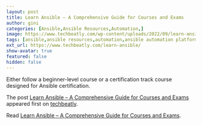 ```yaml
---
layout: post
title: Learn Ansible – A Comprehensive Guide for Courses and Exams
author: gini
categories: [Ansible,Ansible Resources,Automation,]
image: https://www.techbeatly.com/wp-content/uploads/2022/09/learn-ansible-1-1024x576.png
tags: [ansible,ansible resources,automation,ansible automation platform,ansible book,ansible command,ansible course,ansible for real life automation,ansible playbook,ansible training,ansible use case,best ansible book,best ansible course,]
ext_url: https://www.techbeatly.com/learn-ansible/
show-avatar: true
featured: false
hidden: false
---
```


<p>Either follow a beginner-level course or a certification track course designed for Ansible certification.</p>
<p>The post <a href="https://www.techbeatly.com/learn-ansible/" rel="nofollow">Learn Ansible – A Comprehensive Guide for Courses and Exams</a> appeared first on <a href="https://www.techbeatly.com" rel="nofollow">techbeatly</a>.</p>

Read [Learn Ansible – A Comprehensive Guide for Courses and Exams](https://www.techbeatly.com/learn-ansible/).